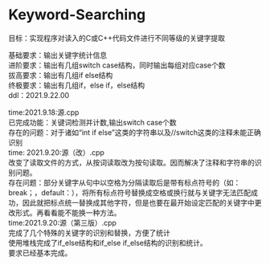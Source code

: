# Keyword-Searching

目标：实现程序对读入的C或C++代码文件进行不同等级的关键字提取<br>

基础要求：输出关键字统计信息<br>
进阶要求：输出有几组switch case结构，同时输出每组对应case个数<br>
拔高要求：输出有几组if else结构<br>
终极要求：输出有几组if，else if，else结构<br>
ddl：2021.9.22.00<br>

time:2021.9.18:源.cpp<br>
已完成功能：关键词检测并计数,输出switch case个数<br>
存在的问题：对于诸如“int if else”这类的字符串以及//switch这类的注释未能正确识别<br>
time: 2021.9.20:源（改）.cpp<br>
改变了读取文件的方式，从按词读取改为按句读取。因而解决了注释和字符串的识别问题。<br>
存在问题：部分关键字从句中以空格为分隔读取后是带有标点符号的（如：break；，default：），将所有标点符号替换成空格或换行就与关键字无法匹配成功，因此就把标点统一替换成其他字符，但是也要在最开始设定匹配的关键字中更改形式。再看看能不能换一种方法。<br>
time:2021.9.20:源（第三版）.cpp<br>
完成了几个特殊的关键字的识别和替换，方便了统计<br>
使用堆栈完成了if_else结构和if_else if_else结构的识别和统计。<br>
要求已经基本完成。
